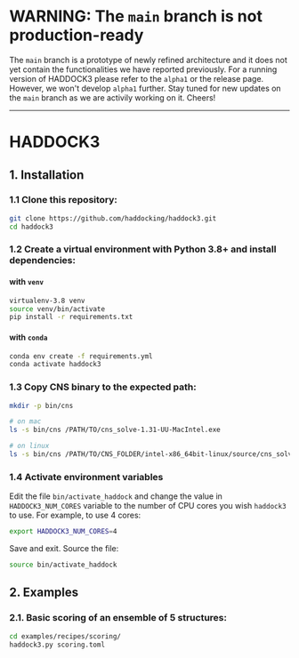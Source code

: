 
# WARNING: The `main` branch is not production-ready

The `main` branch is a prototype of newly refined architecture and it
does not yet contain the functionalities we have reported previously.
For a running version of HADDOCK3 please refer to the `alpha1` or the
release page. However, we won't develop `alpha1` further. Stay tuned for
new updates on the `main` branch as we are activily working on it.
Cheers!

* * *

# HADDOCK3
## 1. Installation

### 1.1 Clone this repository:

```bash
git clone https://github.com/haddocking/haddock3.git
cd haddock3
```

### 1.2 Create a virtual environment with Python 3.8+ and install dependencies:
#### with `venv`

```bash
virtualenv-3.8 venv
source venv/bin/activate
pip install -r requirements.txt
```

#### with `conda`
```bash
conda env create -f requirements.yml
conda activate haddock3
```

### 1.3 Copy CNS binary to the expected path:

```bash
mkdir -p bin/cns

# on mac
ls -s bin/cns /PATH/TO/cns_solve-1.31-UU-MacIntel.exe

# on linux
ls -s bin/cns /PATH/TO/CNS_FOLDER/intel-x86_64bit-linux/source/cns_solve-2002171359.exe
```

### 1.4 Activate environment variables

Edit the file `bin/activate_haddock` and change the value in
`HADDOCK3_NUM_CORES` variable to the number of CPU cores you wish
`haddock3` to use. For example, to use 4 cores:

```bash
export HADDOCK3_NUM_CORES=4
```

Save and exit. Source the file:

```bash
source bin/activate_haddock
```

## 2. Examples

### 2.1. Basic scoring of an ensemble of 5 structures:

```bash
cd examples/recipes/scoring/
haddock3.py scoring.toml
```
